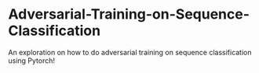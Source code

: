 # Adversarial-Training-on-Sequence-Classification
An exploration on how to do adversarial training on sequence classification using Pytorch!
